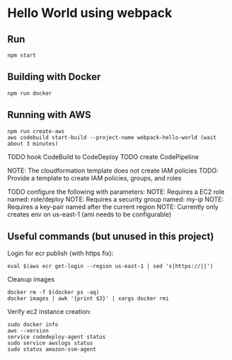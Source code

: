 # Hello World using webpack

## Run 

```
npm start
```

## Building with Docker

```
npm run docker
```

## Running with AWS

```
npm run create-aws
aws codebuild start-build --project-name webpack-hello-world (wait about 3 minutes)
```

TODO hook CodeBuild to CodeDeploy
TODO create CodePipeline

NOTE: The cloudformation template does not create IAM policies
TODO: Provide a template to create IAM policies, groups, and roles

TODO configure the following with parameters:
NOTE: Requires a EC2 role named: role/deploy
NOTE: Requires a security group named: my-ip
NOTE: Requires a key-pair named after the current region
NOTE: Currently only creates env on us-east-1 (ami needs to be configurable)

## Useful commands (but unused in this project)

Login for ecr publish (with https fix):

```
eval $(aws ecr get-login --region us-east-1 | sed 's|https://||') 
```

Cleanup images

```
docker rm -f $(docker ps -aq)
docker images | awk '{print $3}' | xargs docker rmi
```

Verify ec2 instance creation:
```
sudo docker info
aws --version
service codedeploy-agent status
sudo service awslogs status 
sudo status amazon-ssm-agent
```
